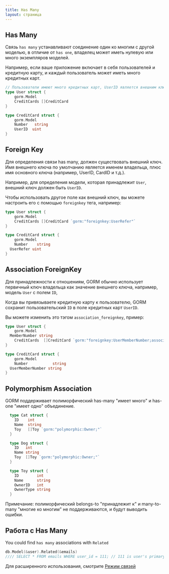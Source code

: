```yaml
---
title: Has Many
layout: страница
---
```


## Has Many

Связь `has many` устанавливают соединение один ко многим с другой моделью, в отличие от `has one`, владелец может иметь нулевую или много экземпляров моделей.

Например, если ваше приложение включает в себя пользователей и кредитную карту, и каждый пользователь может иметь много кредитных карт.

```go
// Пользователи имеют много кредитных карт, UserID является внешним ключом
type User struct {
    gorm.Model
    CreditCards []CreditCard
}

type CreditCard struct {
    gorm.Model
    Number   string
    UserID  uint
}
```

## Foreign Key

Для определения связи has many, должен существовать внешний ключ. Имя внешнего ключа по умолчанию является именем владельца, плюс имя основного ключа (например, UserID, CardID и т.д.).

Например, для определения модели, которая принадлежит `User`, внешний ключ должен быть `UserID`.

Чтобы использовать другое поле как внешний ключ, вы можете настроить его с помощью `foreignkey` тега, например:

```go
type User struct {
    gorm.Model
    CreditCards []CreditCard `gorm:"foreignkey:UserRefer"`
}

type CreditCard struct {
    gorm.Model
    Number    string
  UserRefer uint
}
```

## Association ForeignKey

Для принадлежности к отношениям, GORM обычно использует первичный ключ владельца как значение внешнего ключа, например, модель `User` с полем `ID`,

Когда вы привязываете кредитную карту к пользователю, GORM сохранит пользовательский `ID` в поле кредитных карт `UserID`.

Вы можете изменить это тэгом `association_foreignkey`, пример:

```go
type User struct {
    gorm.Model
  MemberNumber string
    CreditCards  []CreditCard `gorm:"foreignkey:UserMemberNumber;association_foreignkey:MemberNumber"`
}

type CreditCard struct {
    gorm.Model
    Number           string
  UserMemberNumber string
}
```

## Polymorphism Association

GORM поддерживает полиморфический has-many "имеет много" и has-one "имеет одно" объединение.

```go
  type Cat struct {
    ID    int
    Name  string
    Toy   []Toy `gorm:"polymorphic:Owner;"`
  }

  type Dog struct {
    ID   int
    Name string
    Toy  []Toy `gorm:"polymorphic:Owner;"`
  }

  type Toy struct {
    ID        int
    Name      string
    OwnerID   int
    OwnerType string
  }
```

Примечание: полиморфический belongs-to "принадлежит к" и many-to-many "многие ко многим" не поддерживаются, и будут выводить ошибки.

## Работа с Has Many

You could find `has many` associations with `Related`

```go
db.Model(&user).Related(&emails)
//// SELECT * FROM emails WHERE user_id = 111; // 111 is user's primary key
```

Для расширенного использования, смотрите [Режим связей](/docs/associations.html#Association-Mode)
